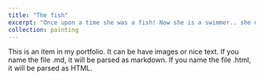 ```yaml
---
title: "The fish"
excerpt: "Once upon a time she was a fish! Now she is a swimmer.. she dreams of reaching the waves which are different from the  others.. in her mind she has a rainbow of dreams, they are all beautiful as her hairs... <br/><img src='thefish.png'>"
collection: painting
---
```


This is an item in my portfolio. It can be have images or nice text. If you name the file .md, it will be parsed as markdown. If you name the file .html, it will be parsed as HTML.
